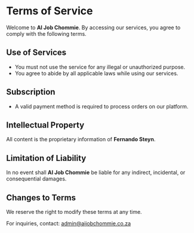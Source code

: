 # Terms of Service

Welcome to **AI Job Chommie**. By accessing our services, you agree to comply with the following terms.

## Use of Services

- You must not use the service for any illegal or unauthorized purpose.
- You agree to abide by all applicable laws while using our services.

## Subscription

- A valid payment method is required to process orders on our platform.

## Intellectual Property

All content is the proprietary information of **Fernando Steyn**.

## Limitation of Liability

In no event shall **AI Job Chommie** be liable for any indirect, incidental, or consequential damages.

## Changes to Terms

We reserve the right to modify these terms at any time.

For inquiries, contact: admin@aijobchommie.co.za
